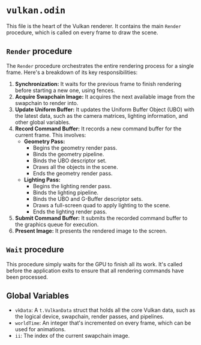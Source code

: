 # `vulkan.odin`

This file is the heart of the Vulkan renderer. It contains the main `Render` procedure, which is called on every frame to draw the scene.

## `Render` procedure

The `Render` procedure orchestrates the entire rendering process for a single frame. Here's a breakdown of its key responsibilities:

1.  **Synchronization:** It waits for the previous frame to finish rendering before starting a new one, using fences.
2.  **Acquire Swapchain Image:** It acquires the next available image from the swapchain to render into.
3.  **Update Uniform Buffer:** It updates the Uniform Buffer Object (UBO) with the latest data, such as the camera matrices, lighting information, and other global variables.
4.  **Record Command Buffer:** It records a new command buffer for the current frame. This involves:
    *   **Geometry Pass:**
        *   Begins the geometry render pass.
        *   Binds the geometry pipeline.
        *   Binds the UBO descriptor set.
        *   Draws all the objects in the scene.
        *   Ends the geometry render pass.
    *   **Lighting Pass:**
        *   Begins the lighting render pass.
        *   Binds the lighting pipeline.
        *   Binds the UBO and G-Buffer descriptor sets.
        *   Draws a full-screen quad to apply lighting to the scene.
        *   Ends the lighting render pass.
5.  **Submit Command Buffer:** It submits the recorded command buffer to the graphics queue for execution.
6.  **Present Image:** It presents the rendered image to the screen.

## `Wait` procedure

This procedure simply waits for the GPU to finish all its work. It's called before the application exits to ensure that all rendering commands have been processed.

## Global Variables

-   `vkData`: A `t.VulkanData` struct that holds all the core Vulkan data, such as the logical device, swapchain, render passes, and pipelines.
-   `worldTime`: An integer that's incremented on every frame, which can be used for animations.
-   `ii`: The index of the current swapchain image.
